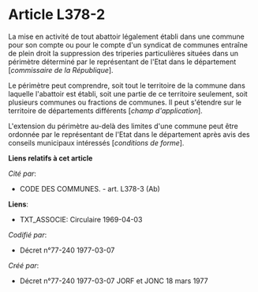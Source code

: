 # Article L378-2

La mise en activité de tout abattoir légalement établi dans une commune pour son compte ou pour le compte d'un syndicat de
communes entraîne de plein droit la suppression des triperies particulières situées dans un périmètre déterminé par le
représentant de l'Etat dans le département [*commissaire de la République*].

Le périmètre peut comprendre, soit tout le territoire de la commune dans laquelle l'abattoir est établi, soit une partie de
ce territoire seulement, soit plusieurs communes ou fractions de communes. Il peut s'étendre sur le territoire de
départements différents [*champ d'application*].

L'extension du périmètre au-delà des limites d'une commune peut être ordonnée par le représentant de l'Etat dans le
département après avis des conseils municipaux intéressés [*conditions de forme*].

**Liens relatifs à cet article**

_Cité par_:

  - CODE DES COMMUNES. - art. L378-3 (Ab)

**Liens**:

  - TXT_ASSOCIE: Circulaire 1969-04-03

_Codifié par_:

  - Décret n°77-240 1977-03-07

_Créé par_:

  - Décret n°77-240 1977-03-07 JORF et JONC 18 mars 1977
